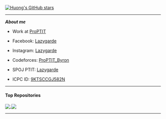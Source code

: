 
[![Huong's GitHub stars](https://github-readme-stats.vercel.app/api?username=Lazygarde&hide=issues&show_icons=true&hide_border=true&theme=tokyonight)](https://github.com/Lazygarde)  

---

***About me***

- Work at [ProPTIT](https://www.facebook.com/clubproptit)

- Facebook: [Lazygarde](https://www.facebook.com/Lazygarde)

- Instagram: [Lazygarde](https://www.instagram.com/lazygarde/)

- Codeforces: [ProPTIT_Byron](https://codeforces.com/profile/ProPTIT_Byron)

- SPOJ PTIT: [Lazygarde](https://www.spoj.com/PTIT/users/angelstarhnl/)

- ICPC ID: [9KTSCCGJ582N](https://icpc.global/ICPCID/9KTSCCGJ582N)

---

#### Top Repositories

<a href="https://github.com/Lazygarde/Data_Structures_and_Algorithms_Code_PTIT">
  <img align="center" src="https://github-readme-stats.vercel.app/api/pin/?username=Lazygarde&theme=tokyonight&border_color=B57EDC&repo=Data_Structures_and_Algorithms_Code_PTIT" />
</a>


<a href="https://github.com/Lazygarde/CPP_Code_PTIT">
  <img align="center" src="https://github-readme-stats.vercel.app/api/pin/?username=Lazygarde&theme=tokyonight&border_color=B57EDC&repo=CPP_Code_PTIT" />
</a>

---

